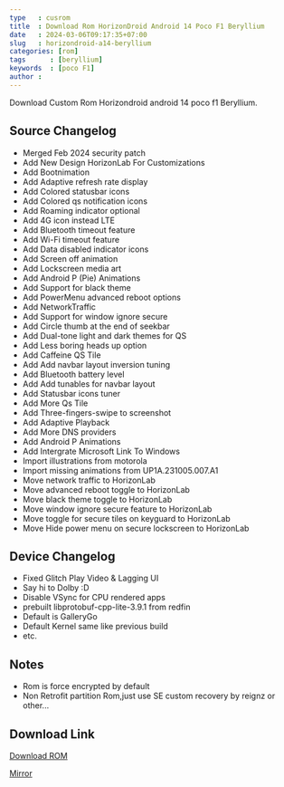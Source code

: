 ```yaml
---
type   : cusrom
title  : Download Rom HorizonDroid Android 14 Poco F1 Beryllium
date   : 2024-03-06T09:17:35+07:00
slug   : horizondroid-a14-beryllium
categories: [rom]
tags      : [beryllium]
keywords  : [poco F1]
author : 
---
```


Download Custom Rom Horizondroid android 14 poco f1 Beryllium.

## Source Changelog
- Merged Feb 2024 security patch
- Add New Design HorizonLab For Customizations
- Add Bootnimation
- Add Adaptive refresh rate display
- Add Colored statusbar icons
- Add Colored qs notification icons
- Add Roaming indicator optional
- Add 4G icon instead LTE
- Add Bluetooth timeout feature
- Add Wi-Fi timeout feature
- Add Data disabled indicator icons
- Add Screen off animation
- Add Lockscreen media art
- Add Android P (Pie) Animations
- Add Support for black theme
- Add PowerMenu advanced reboot options
- Add NetworkTraffic
- Add Support for window ignore secure
- Add Circle thumb at the end of seekbar
- Add Dual-tone light and dark themes for QS
- Add Less boring heads up option
- Add Caffeine QS Tile
- Add Add navbar layout inversion tuning
- Add Bluetooth battery level
- Add Add tunables for navbar layout
- Add Statusbar icons tuner
- Add More Qs Tile
- Add Three-fingers-swipe to screenshot 
- Add Adaptive Playback
- Add More DNS providers
- Add Android P Animations
- Add Intergrate Microsoft Link To Windows 
- Import illustrations from motorola
- Import missing animations from UP1A.231005.007.A1
- Move network traffic to HorizonLab
- Move advanced reboot toggle to HorizonLab
- Move black theme toggle to HorizonLab 
- Move window ignore secure feature to HorizonLab
- Move toggle for secure tiles on keyguard to HorizonLab 
- Move Hide power menu on secure lockscreen to HorizonLab

## Device Changelog
- Fixed Glitch Play Video & Lagging UI
- Say hi to Dolby :D
- Disable VSync for CPU rendered apps
- prebuilt libprotobuf-cpp-lite-3.9.1 from redfin
- Default is GalleryGo
- Default Kernel same like previous build
- etc.

## Notes
- Rom is force encrypted by default
- Non Retrofit partition Rom,just use SE custom recovery by reignz or other...

## Download Link
[Download ROM](https://sourceforge.net/projects/horizondroid/files/beryllium/HorizonDroid-v2.1-Vega-beryllium-14.0-OFFICIAL-20240214-1532.zip/download)

[Mirror](https://drive.google.com/uc?id=1KX2jky19qr0i4256PNVUo5W9cGVfa2XQ&export=download)

